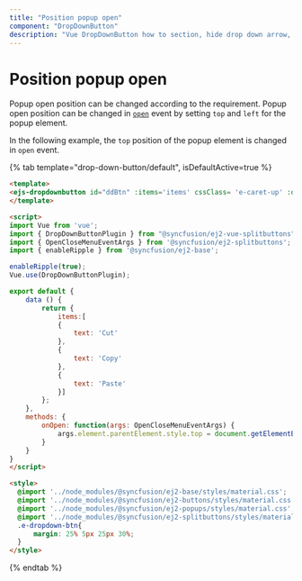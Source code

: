 ```yaml
---
title: "Position popup open"
component: "DropDownButton"
description: "Vue DropDownButton how to section, hide drop down arrow, group popup items using list view component, dialog open on popup item click."
---
```


# Position popup open

Popup open position can be changed according to the requirement. Popup open position can be changed in
[`open`](../../api/drop-down-button#open) event by setting `top` and `left` for the popup element.

In the following example, the `top` position of the popup element is changed in `open` event.

{% tab template="drop-down-button/default", isDefaultActive=true %}

```html
<template>
<ejs-dropdownbutton id="ddBtn" :items='items' cssClass= 'e-caret-up' :open='onOpen'>Clipboard</ejs-dropdownbutton>
</template>

<script>
import Vue from 'vue';
import { DropDownButtonPlugin } from "@syncfusion/ej2-vue-splitbuttons";
import { OpenCloseMenuEventArgs } from '@syncfusion/ej2-splitbuttons';
import { enableRipple } from '@syncfusion/ej2-base';

enableRipple(true);
Vue.use(DropDownButtonPlugin);

export default {
    data () {
        return {
            items:[
            {
                text: 'Cut'
            },
            {
                text: 'Copy'
            },
            {
                text: 'Paste'
            }]
        };
    },
    methods: {
        onOpen: function(args: OpenCloseMenuEventArgs) {
            args.element.parentElement.style.top = document.getElementById('ddBtn').ej2_instances[0].element.getBoundingClientRect().top - args.element.parentElement.offsetHeight +'px';
        }
    }
}
</script>

<style>
  @import '../node_modules/@syncfusion/ej2-base/styles/material.css';
  @import '../node_modules/@syncfusion/ej2-buttons/styles/material.css';
  @import '../node_modules/@syncfusion/ej2-popups/styles/material.css';
  @import '../node_modules/@syncfusion/ej2-splitbuttons/styles/material.css';
  .e-dropdown-btn{
      margin: 25% 5px 25px 30%;
  }
</style>
```

{% endtab %}